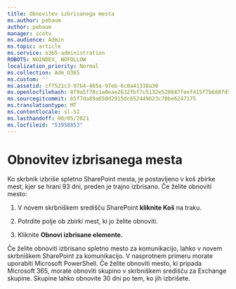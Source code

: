 ```yaml
---
title: Obnovitev izbrisanega mesta
ms.author: pebaum
author: pebaum
manager: scotv
ms.audience: Admin
ms.topic: article
ms.service: o365-administration
ROBOTS: NOINDEX, NOFOLLOW
localization_priority: Normal
ms.collection: Adm_O365
ms.custom: ''
ms.assetid: cf7521c3-97b4-465a-97eb-6c0a41338a30
ms.openlocfilehash: 8f9a5f78c1a0eae2632fbf7c5132e520847feef415f7b6887d5d7796af720304
ms.sourcegitcommit: b5f7da89a650d2915dc652449623c78be6247175
ms.translationtype: MT
ms.contentlocale: sl-SI
ms.lasthandoff: 08/05/2021
ms.locfileid: "53958853"
---
```

# <a name="restore-a-deleted-site"></a>Obnovitev izbrisanega mesta

Ko skrbnik izbriše spletno SharePoint mesta, je postavljeno v koš zbirke mest, kjer se hrani 93 dni, preden je trajno izbrisano. Če želite obnoviti mesto:
  
1. V novem skrbniškem središču SharePoint **kliknite Koš** na traku. 
    
2. Potrdite polje ob zbirki mest, ki jo želite obnoviti.
    
3. Kliknite **Obnovi izbrisane elemente.**
    
Če želite obnoviti izbrisano spletno mesto za komunikacijo, lahko v novem skrbniškem SharePoint za komunikacijo. V nasprotnem primeru morate uporabiti Microsoft PowerShell. Če želite obnoviti mesto, ki pripada Microsoft 365, morate obnoviti skupino v skrbniškem središču za Exchange skupine. Skupine lahko obnovite 30 dni po tem, ko jih izbrišete.
  

